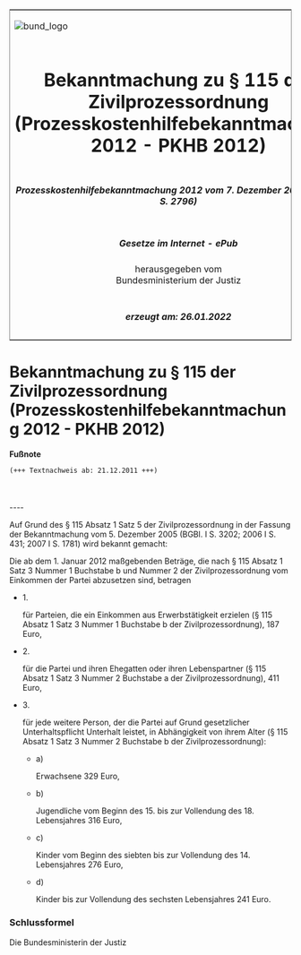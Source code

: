 <span id="DECKBLATT.html"></span>

<table border="0" frame="border" width="100%">

<tr valign="top">

<td align="left">

![bund\_logo](BfJ_2021_Web_de_de.gif)

</td>

<td align="right">

 

</td>

</tr>

<tr align="center" valign="middle">

<td colspan="2">

# Bekanntmachung zu § 115 der Zivilprozessordnung (Prozesskostenhilfebekanntmachung 2012 - PKHB 2012)

</td>

</tr>

<tr align="center" valign="middle">

<td colspan="2">

##### Prozesskostenhilfebekanntmachung 2012 vom 7. Dezember 2011 (BGBl. I S. 2796)

</td>

</tr>

<tr align="center" valign="middle">

<td colspan="2">

  
  

##### Gesetze im Internet - ePub  
  
herausgegeben vom  
Bundesministerium der Justiz

</td>

</tr>

<tr align="center" valign="bottom">

<td colspan="2">

  
  

##### erzeugt am: 26.01.2022

</td>

</tr>

</table>

<span id="BJNR279600011.html"></span>

# Bekanntmachung zu § 115 der Zivilprozessordnung (Prozesskostenhilfebekanntmachung 2012 - PKHB 2012)

<div>

  
**Fußnote**

<div class="jnhtml">

<div>

<div class="jurAbsatz">

  

``` 
(+++ Textnachweis ab: 21.12.2011 +++)

 
```

</div>

</div>

</div>

</div>

<span id="BJNR279600011BJNE000100000.html"></span>

###   
\----

<div>

<div class="jnhtml">

<div>

<div class="jurAbsatz">

Auf Grund des § 115 Absatz 1 Satz 5 der Zivilprozessordnung in der
Fassung der Bekanntmachung vom 5. Dezember 2005 (BGBl. I S. 3202; 2006 I
S. 431; 2007 I S. 1781) wird bekannt gemacht:

</div>

<div class="jurAbsatz">

Die ab dem 1. Januar 2012 maßgebenden Beträge, die nach § 115 Absatz 1
Satz 3 Nummer 1 Buchstabe b und Nummer 2 der Zivilprozessordnung vom
Einkommen der Partei abzusetzen sind, betragen

  - 1\.
    
    <div style="">
    
    für Parteien, die ein Einkommen aus Erwerbstätigkeit erzielen (§ 115
    Absatz 1 Satz 3 Nummer 1 Buchstabe b der Zivilprozessordnung), 187
    Euro,
    
    </div>

  - 2\.
    
    <div style="">
    
    für die Partei und ihren Ehegatten oder ihren Lebenspartner (§ 115
    Absatz 1 Satz 3 Nummer 2 Buchstabe a der Zivilprozessordnung), 411
    Euro,
    
    </div>

  - 3\.
    
    <div style="">
    
    für jede weitere Person, der die Partei auf Grund gesetzlicher
    Unterhaltspflicht Unterhalt leistet, in Abhängigkeit von ihrem Alter
    (§ 115 Absatz 1 Satz 3 Nummer 2 Buchstabe b der
    Zivilprozessordnung):
    
      - a)
        
        <div style="">
        
        Erwachsene 329 Euro,
        
        </div>
    
      - b)
        
        <div style="">
        
        Jugendliche vom Beginn des 15. bis zur Vollendung des 18.
        Lebensjahres 316 Euro,
        
        </div>
    
      - c)
        
        <div style="">
        
        Kinder vom Beginn des siebten bis zur Vollendung des 14.
        Lebensjahres 276 Euro,
        
        </div>
    
      - d)
        
        <div style="">
        
        Kinder bis zur Vollendung des sechsten Lebensjahres 241 Euro.
        
        </div>
    
    </div>

</div>

</div>

</div>

</div>

<span id="BJNR279600011BJNE000200000.html"></span>

### Schlussformel  

<div>

<div class="jnhtml">

<div>

<div class="jurAbsatz">

<span class="SP">Die Bundesministerin der Justiz</span>

</div>

</div>

</div>

</div>
